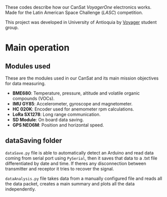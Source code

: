 These codes describe how our CanSat *VoyagerOne* electronics works. Made for the Latin American Space Challenge (*LASC*) competition.

This project was developed in University of Antioquia by [Voyager](https://grupoastra.github.io/voyager/) student group.


# Main operation
## Modules used
These are the modules used in our CanSat and its main mission objectives for data measuring.

- **BME680**: Temperature, pressure, altitude and volatile organic compounds (VOCs).
- **IMU GY85**: Accelerometer, gyroscope and magnetometer.
- **HC 020K**: Encoder used for anemometer rpm calculations.
- **LoRa SX1278**: Long range communication.
- **SD Module**: On board data saving.
- **GPS NEO6M**: Position and horizontal speed.


## dataSaving folder
`dataSave.py` file is able to automatically detect an Arduino and read data coming from serial port using `PySerial`, then it saves that data to a .txt file differentiated by date and time. If theres any disconnection between transmitter and receptor it tries to recover the signal.

`dataAnalysis.py` file takes data from a manually configured file and reads all the data packet, creates a main summary and plots all the data independently.
